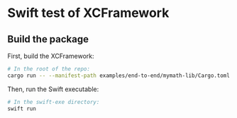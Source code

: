 # Swift test of XCFramework

## Build the package

First, build the XCFramework:

```bash
# In the root of the repo:
cargo run -- --manifest-path examples/end-to-end/mymath-lib/Cargo.toml
```

Then, run the Swift executable:

```bash
# In the swift-exe directory:
swift run
```
